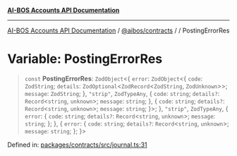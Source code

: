 [**AI-BOS Accounts API Documentation**](../../../README.md)

***

[AI-BOS Accounts API Documentation](../../../README.md) / [@aibos/contracts](../README.md) / [](../README.md) / PostingErrorRes

# Variable: PostingErrorRes

> `const` **PostingErrorRes**: `ZodObject`\<\{ `error`: `ZodObject`\<\{ `code`: `ZodString`; `details`: `ZodOptional`\<`ZodRecord`\<`ZodString`, `ZodUnknown`\>\>; `message`: `ZodString`; \}, `"strip"`, `ZodTypeAny`, \{ `code`: `string`; `details?`: `Record`\<`string`, `unknown`\>; `message`: `string`; \}, \{ `code`: `string`; `details?`: `Record`\<`string`, `unknown`\>; `message`: `string`; \}\>; \}, `"strip"`, `ZodTypeAny`, \{ `error`: \{ `code`: `string`; `details?`: `Record`\<`string`, `unknown`\>; `message`: `string`; \}; \}, \{ `error`: \{ `code`: `string`; `details?`: `Record`\<`string`, `unknown`\>; `message`: `string`; \}; \}\>

Defined in: [packages/contracts/src/journal.ts:31](https://github.com/pohlai88/accounts/blob/48103fb36d28b2b9bfb33472b6de2f719773cde9/packages/contracts/src/journal.ts#L31)
